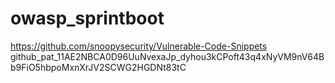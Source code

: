 # owasp_sprintboot
https://github.com/snoopysecurity/Vulnerable-Code-Snippets
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
